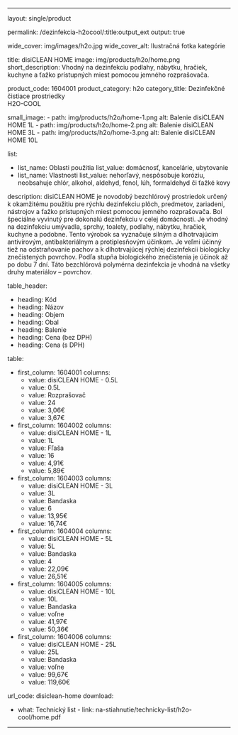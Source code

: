 --- 

layout: single/product

permalink: /dezinfekcia-h2ocool/:title:output_ext
output: true

wide_cover: img/images/h2o.jpg
wide_cover_alt: Ilustračná fotka kategórie

title: disiCLEAN HOME 
image: img/products/h2o/home.png
short_description: Vhodný na dezinfekciu podlahy, nábytku, hračiek, kuchyne a ťažko prístupných miest pomocou jemného rozprašovača.

product_code: 1604001
product_category: h2o
category_title: Dezinfekčné čistiace prostriedky <br> H2O-COOL

small_image:
    - path: img/products/h2o/home-1.png
      alt: Balenie disiCLEAN HOME 1L
    - path: img/products/h2o/home-2.png
      alt: Balenie disiCLEAN HOME 3L 
    - path: img/products/h2o/home-3.png
      alt: Balenie disiCLEAN HOME 10L
 
list: 
  - list_name: Oblasti použitia
    list_value: domácnosť, kancelárie, ubytovanie
  - list_name: Vlastnosti
    list_value: nehorľavý, nespôsobuje koróziu, neobsahuje chlór, alkohol, aldehyd, fenol, lúh, formaldehyd či ťažké kovy


description: disiCLEAN HOME je novodobý bezchlórový prostriedok určený k okamžitému použitiu pre rýchlu dezinfekciu plôch, predmetov, zariadení, nástrojov a ťažko prístupných miest pomocou jemného rozprašovača. Bol špeciálne vyvinutý pre dokonalú dezinfekciu v celej domácnosti. Je vhodný na dezinfekciu umývadla, sprchy, toalety, podlahy, nábytku, hračiek, kuchyne a podobne. Tento výrobok sa vyznačuje silným a dlhotrvajúcim antivírovým, antibakteriálnym a protiplesňovým účinkom. Je veľmi účinný tiež na odstraňovanie pachov a k dlhotrvajúcej rýchlej dezinfekcii biologicky znečistených povrchov. Podľa stupňa biologického znečistenia je účinok až po dobu 7 dní. Táto bezchlórová polymérna dezinfekcia je vhodná na všetky druhy materiálov – povrchov.

table_header:
  - heading: Kód
  - heading: Názov
  - heading: Objem
  - heading: Obal
  - heading: Balenie
  - heading: Cena (bez DPH)
  - heading: Cena (s DPH)

table:
  - first_column: 1604001
    columns: 
      - value: disiCLEAN HOME - 0.5L
      - value: 0.5L
      - value: Rozprašovač
      - value: 24  
      - value: 3,06€
      - value: 3,67€
  - first_column: 1604002
    columns: 
      - value: disiCLEAN HOME - 1L
      - value: 1L
      - value: Fľaša 
      - value: 16 
      - value: 4,91€
      - value: 5,89€
  - first_column: 1604003
    columns: 
      - value: disiCLEAN HOME - 3L
      - value: 3L
      - value: Bandaska 
      - value: 6 
      - value: 13,95€
      - value: 16,74€
  - first_column: 1604004
    columns: 
      - value: disiCLEAN HOME - 5L
      - value: 5L
      - value: Bandaska 
      - value: 4 
      - value: 22,09€
      - value: 26,51€
  - first_column: 1604005
    columns: 
      - value: disiCLEAN HOME - 10L
      - value: 10L
      - value: Bandaska 
      - value: voľne 
      - value: 41,97€
      - value: 50,36€
  - first_column: 1604006
    columns: 
      - value: disiCLEAN HOME - 25L
      - value: 25L
      - value: Bandaska 
      - value: voľne 
      - value: 99,67€
      - value: 119,60€

url_code: disiclean-home
download:
  - what: Technický list - 
    link: na-stiahnutie/technicky-list/h2o-cool/home.pdf

---